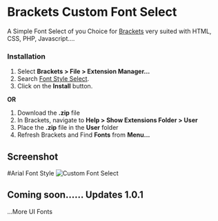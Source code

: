 # Brackets Custom Font Select


A Simple Font Select of you Choice for [Brackets](https://github.com/adobe/brackets/) very suited with HTML, CSS, PHP, Javascript....


### Installation
1. Select **Brackets > File > Extension Manager...**
2. Search [Font Style Select](https://github.com/seanDeee/brackets-custom-font-extension/).
3. Click on the **Install** button.

**OR**

1. Download the **.zip** file
2. In Brackets, navigate to **Help > Show Extensions Folder > User**
3. Place the **.zip** file in the **User** folder
4. Refresh Brackets and Find **Fonts** from **Menu...**


## Screenshot
#Arial Font Style
![Custom Font Select](https://github.com/seanDeee/brackets-custom-font-extension/blob/master/Screenshot/Arial.png)


## Coming soon...... Updates 1.0.1
...More UI Fonts
